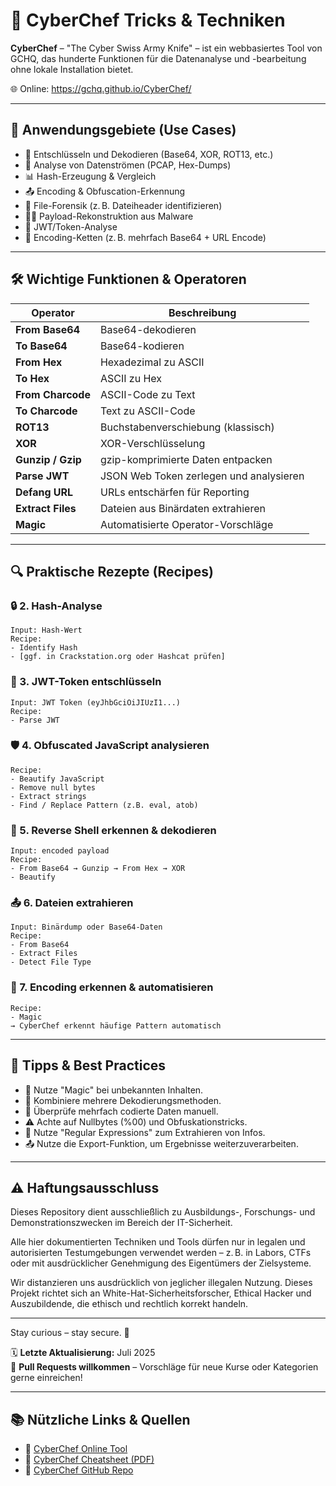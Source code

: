 # 🧁 CyberChef Tricks & Techniken

**CyberChef** – "The Cyber Swiss Army Knife" – ist ein webbasiertes Tool von GCHQ, 
das hunderte Funktionen für die Datenanalyse und -bearbeitung ohne lokale Installation bietet.

🌐 Online: https://gchq.github.io/CyberChef/

---

## 🎯 Anwendungsgebiete (Use Cases)

- 🔐 Entschlüsseln und Dekodieren (Base64, XOR, ROT13, etc.)
- 📄 Analyse von Datenströmen (PCAP, Hex-Dumps)
- 📊 Hash-Erzeugung & Vergleich
- 📤 Encoding & Obfuscation-Erkennung
- 📂 File-Forensik (z. B. Dateiheader identifizieren)
- 🕵️‍♂️ Payload-Rekonstruktion aus Malware
- 💬 JWT/Token-Analyse
- 🧪 Encoding-Ketten (z. B. mehrfach Base64 + URL Encode)

---

## 🛠️ Wichtige Funktionen & Operatoren

| Operator                  | Beschreibung                                      |
|---------------------------|---------------------------------------------------|
| **From Base64**           | Base64-dekodieren                                |
| **To Base64**             | Base64-kodieren                                  |
| **From Hex**              | Hexadezimal zu ASCII                             |
| **To Hex**                | ASCII zu Hex                                     |
| **From Charcode**         | ASCII-Code zu Text                               |
| **To Charcode**           | Text zu ASCII-Code                               |
| **ROT13**                 | Buchstabenverschiebung (klassisch)               |
| **XOR**                   | XOR-Verschlüsselung                              |
| **Gunzip / Gzip**         | gzip-komprimierte Daten entpacken                |
| **Parse JWT**             | JSON Web Token zerlegen und analysieren          |
| **Defang URL**            | URLs entschärfen für Reporting                   |
| **Extract Files**         | Dateien aus Binärdaten extrahieren               |
| **Magic**                 | Automatisierte Operator-Vorschläge               |

---

## 🔍 Praktische Rezepte (Recipes)

### 🔒 2. Hash-Analyse
```text
Input: Hash-Wert
Recipe:
- Identify Hash
- [ggf. in Crackstation.org oder Hashcat prüfen]
```

### 🔑 3. JWT-Token entschlüsseln
```text
Input: JWT Token (eyJhbGciOiJIUzI1...)
Recipe:
- Parse JWT
```

### 🛡️ 4. Obfuscated JavaScript analysieren
```text
Recipe:
- Beautify JavaScript
- Remove null bytes
- Extract strings
- Find / Replace Pattern (z.B. eval, atob)
```

### 🐚 5. Reverse Shell erkennen & dekodieren
```text
Input: encoded payload
Recipe:
- From Base64 → Gunzip → From Hex → XOR
- Beautify
```

### 📤 6. Dateien extrahieren
```text
Input: Binärdump oder Base64-Daten
Recipe:
- From Base64
- Extract Files
- Detect File Type
```

### 🧾 7. Encoding erkennen & automatisieren
```text
Recipe:
- Magic
→ CyberChef erkennt häufige Pattern automatisch
```

---

## 🧠 Tipps & Best Practices
- 🔄 Nutze "Magic" bei unbekannten Inhalten.
- 🔀 Kombiniere mehrere Dekodierungsmethoden.
- 🧪 Überprüfe mehrfach codierte Daten manuell.
- ⚠️ Achte auf Nullbytes (%00) und Obfuskationstricks.
- 🔎 Nutze "Regular Expressions" zum Extrahieren von Infos.
- 📤 Nutze die Export-Funktion, um Ergebnisse weiterzuverarbeiten.

---

## ⚠️ Haftungsausschluss

Dieses Repository dient ausschließlich zu Ausbildungs-, Forschungs- und Demonstrationszwecken im Bereich der IT-Sicherheit.

Alle hier dokumentierten Techniken und Tools dürfen nur in legalen und autorisierten Testumgebungen verwendet werden – z. B. in Labors, CTFs oder mit ausdrücklicher Genehmigung des Eigentümers der Zielsysteme.

Wir distanzieren uns ausdrücklich von jeglicher illegalen Nutzung.
Dieses Projekt richtet sich an White-Hat-Sicherheitsforscher, Ethical Hacker und Auszubildende, die ethisch und rechtlich korrekt handeln.

--- 

Stay curious – stay secure. 🔐

🗓️ **Letzte Aktualisierung:** Juli 2025  
🤝 **Pull Requests willkommen** – Vorschläge für neue Kurse oder Kategorien gerne einreichen!

---

## 📚 Nützliche Links & Quellen

- 🔗 [CyberChef Online Tool](https://gchq.github.io/CyberChef/)
- 📘 [CyberChef Cheatsheet (PDF)](https://malicious.link/file/cyberchef.pdf)
- 📂 [CyberChef GitHub Repo](https://drive.google.com/drive/home)

